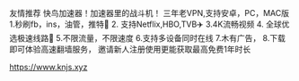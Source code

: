 友情推荐 
快鸟加速器！加速器里的战斗机！
三年老VPN,支持安卓，PC，MAC版
1.秒刷fb，ins，油管，推特🐬
2. 支持Netflix,HBO,TVB✈️
3.4K流畅视频
4. 全球优选极速线路🚀
5.不限流量，不限速度
6.支持多设备同时在线
7.木有广告，
8.下载即可体验高速翻墙服务，
邀请新人注册使用更能获取最高免费1年时长

https://www.knjs.xyz
